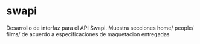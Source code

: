 # swapi
Desarrollo de interfaz para el API Swapi. Muestra secciones home/ people/ films/ de acuerdo a especificaciones de maquetacion entregadas
